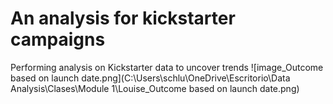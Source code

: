 # An analysis for kickstarter campaigns
Performing analysis on Kickstarter data to uncover trends
![image_Outcome based on launch date.png](C:\Users\schlu\OneDrive\Escritorio\Data Analysis\Clases\Module 1\Louise_Outcome based on launch date.png)
